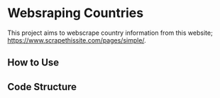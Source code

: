 # Websraping Countries
This project aims to webscrape country information from this website; https://www.scrapethissite.com/pages/simple/. 

## How to Use


## Code Structure

